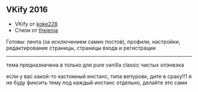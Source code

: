 ## VKify 2016
* VKify от [koke228](https://ovk.to/koke228)
* Стили от [thejenja](https://thejenja.github.io)

Готовы: лента (за исключением самих постов), профили, настройки, редактирование страницы, страницы входа и регистрации

----

тема предназначена в только для pure vanilla classic чистых опэнвэка

если у вас какой-то кастомный инстанс, типа вепуровк, дите в сраку!!1
я не буду фиксить тему под каждый инстанс отдельно, делайте это сами
